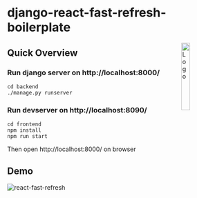 # django-react-fast-refresh-boilerplate

<img alt="Logo" align="right" src="https://create-react-app.dev/img/logo.svg" width="20%" />

## Quick Overview

### Run django server on http://localhost:8000/
```
cd backend
./manage.py runserver
```
### Run devserver on http://localhost:8090/
```
cd frontend
npm install
npm run start
```
Then open http://localhost:8000/ on browser

## Demo

![react-fast-refresh](https://user-images.githubusercontent.com/50075905/106893122-16d48c80-6713-11eb-94a7-372e9c9f0141.gif)
